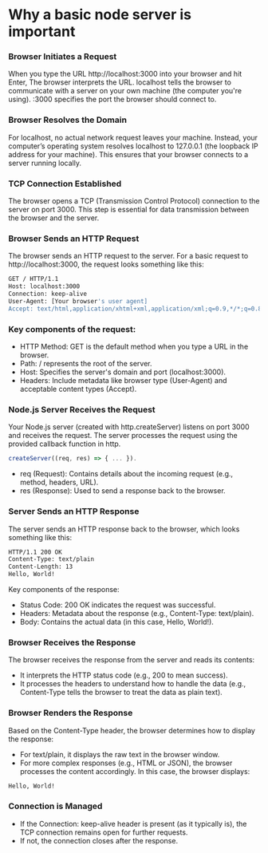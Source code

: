 # Why a basic node server is important

### Browser Initiates a Request
When you type the URL http://localhost:3000 into your browser and hit Enter,
The browser interprets the URL. localhost tells the browser to communicate with 
a server on your own machine (the computer you're using).
:3000 specifies the port the browser should connect to. 

### Browser Resolves the Domain
For localhost, no actual network request leaves your machine. Instead,
your computer’s operating system resolves localhost to 127.0.0.1 (the loopback IP address for your machine). This ensures that your browser connects to a server running locally.

### TCP Connection Established
The browser opens a TCP (Transmission Control Protocol) connection to the server on port 3000. This step is essential for data transmission between the browser and the server.

### Browser Sends an HTTP Request
The browser sends an HTTP request to the server.
For a basic request to http://localhost:3000, the request looks something like this:
```bash
GET / HTTP/1.1
Host: localhost:3000
Connection: keep-alive
User-Agent: [Your browser's user agent]
Accept: text/html,application/xhtml+xml,application/xml;q=0.9,*/*;q=0.8
```

### Key components of the request:
- HTTP Method: GET is the default method when you type a URL in the browser.
- Path: / represents the root of the server.
- Host: Specifies the server's domain and port (localhost:3000).
- Headers: Include metadata like browser type (User-Agent) and acceptable content types (Accept).

### Node.js Server Receives the Request
Your Node.js server (created with http.createServer) listens on port 3000 and receives the request.
The server processes the request using the provided callback function in http.
```javascript
createServer((req, res) => { ... }).
```
- req (Request): Contains details about the incoming request 
(e.g., method, headers, URL).
- res (Response): Used to send a response back to the browser.

### Server Sends an HTTP Response
The server sends an HTTP response back to the browser, which looks something 
like this:
```bash
HTTP/1.1 200 OK
Content-Type: text/plain
Content-Length: 13
Hello, World!
```
Key components of the response:
- Status Code: 200 OK indicates the request was successful.
- Headers: Metadata about the response (e.g., Content-Type: text/plain).
- Body: Contains the actual data (in this case, Hello, World!).

### Browser Receives the Response
The browser receives the response from the server and reads its contents:
- It interprets the HTTP status code (e.g., 200 to mean success).
- It processes the headers to understand how to handle the data (e.g.,
Content-Type tells the browser to treat the data as plain text).

### Browser Renders the Response
Based on the Content-Type header, the browser determines how to display the
response:
- For text/plain, it displays the raw text in the browser window.
- For more complex responses (e.g., HTML or JSON), the browser processes the content accordingly.
In this case, the browser displays:
```bash
Hello, World!
```

### Connection is Managed
- If the Connection: keep-alive header is present (as it typically is), the TCP connection remains open for further requests.
- If not, the connection closes after the response.
